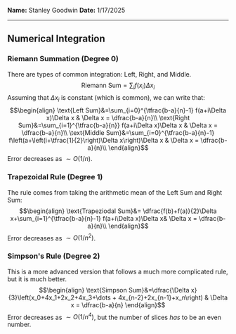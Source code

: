 **Name:** Stanley Goodwin
**Date:** 1/17/2025

---
## Numerical Integration
### Riemann Summation (Degree 0)
There are types of common integration: Left, Right, and Middle.
$$\text{Riemann Sum}=\sum_i f(x_i)\Delta x_i$$
Assuming that $\Delta x_i$ is constant (which is common), we can write that:
$$\begin{align}
\text{Left Sum}&=\sum_{i=0}^{\tfrac{b-a}{n}-1} f(a+i\Delta x)\Delta x & \Delta x = \dfrac{b-a}{n}\\
\text{Right Sum}&=\sum_{i=1}^{\tfrac{b-a}{n}} f(a+i\Delta x)\Delta x & \Delta x = \dfrac{b-a}{n}\\
\text{Middle Sum}&=\sum_{i=0}^{\tfrac{b-a}{n}-1} f\left(a+\left(i+\tfrac{1}{2}\right)\Delta x\right)\Delta x & \Delta x = \dfrac{b-a}{n}\\
\end{align}$$
Error decreases as $\sim O(1/n)$.
### Trapezoidal Rule (Degree 1)
The rule comes from taking the arithmetic mean of the Left Sum and Right Sum:
$$\begin{align}
\text{Trapeziodal Sum}&=
\dfrac{f(b)+f(a)}{2}\Delta x+\sum_{i=1}^{\tfrac{b-a}{n}-1} f(a+i\Delta x)\Delta x& \Delta x = \dfrac{b-a}{n}\\
\end{align}$$
Error decreases as $\sim O(1/n^2)$.
### Simpson's Rule (Degree 2)
This is a more advanced version that follows a much more complicated rule, but it is much better.
$$\begin{align}
\text{Simpson Sum}&=\dfrac{\Delta x}{3}\left(x_0+4x_1+2x_2+4x_3+\dots + 4x_{n-2}+2x_{n-1}+x_n\right) & \Delta x = \dfrac{b-a}{n}
\end{align}$$
Error decreases as $\sim O(1/n^4)$, but the number of slices *has* to be an even number.

